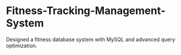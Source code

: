 # Fitness-Tracking-Management-System
Designed a fitness database system with MySQL and advanced query optimization.
